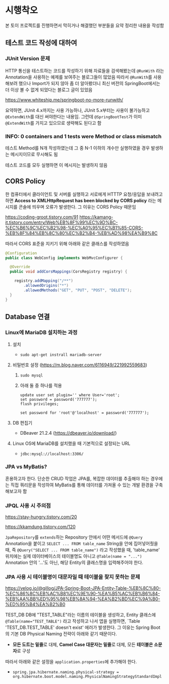 # 시행착오

본 토이 프로젝트를 진행하면서 막히거나 해결했던 부분들을 요약 정리한 내용을 작성함





## 테스트 코드 작성에 대하여



### JUnit Version 문제


HTTP 통신을 테스트하는 코드를 작성하기 위해 자료들을 검색해봤는데 `@RunWith` 라는 Annotation을 사용하는 예제를 보여주는 블로그들이 많았음
따라서 `@RunWith`를 사용해보려 했으나 Import가 되지 않아 좀 더 알아봤더니 최신 버전의 SpringBoot에서는 더 이상 볼 수 없게 되었다는 블로그 글이 있었음

https://www.whiteship.me/springboot-no-more-runwith/

요약하면, JUnit 4.x까지는 사용 가능하나, JUnit 5.x부터는 사용이 불가능하고 `@ExtendWith`를 대신 써야한다는 내용임. 그런데 `@SpringBootTest`가 이미 `@ExtendWith`를 가지고 있으므로 생략해도 된다고 함



### INFO: 0 containers and 1 tests were Method or class mismatch

테스트 Method를 N개 작성하였는데 그 중 N-1 이하의 개수만 실행하였을 경우 발생하는 메시지이므로 무시해도 됨

테스트 코드를 모두 실행하면 이 메시지는 발생하지 않음





## CORS Policy



한 컴퓨터에서 클라이언트 및 서버를 실행하고 서로에게 HTTTP 요청/응답을 보내려고 하면 **Access to XMLHttpRequest has been blocked by CORS policy** 라는 메시지를 콘솔에 띄우며 오류가 발생한다.
그 이유는 CORS Policy 때문임

https://coding-groot.tistory.com/91
https://kamang-it.tistory.com/entry/Web%EB%8F%99%EC%9D%BC-%EC%B6%9C%EC%B2%98-%EC%A0%95%EC%B1%85-CORS-%EB%8F%84%EB%8C%80%EC%B2%B4-%EB%AD%98%EA%B9%8C



따라서 CORS 표준을 지키기 위해 아래와 같은 클래스를 작성하였음

```java
@Configuration
public class WebConfig implements WebMvcConfigurer {

  @Override
  public void addCorsMappings(CorsRegistry registry) {

    registry.addMapping("/**")
        .allowedOrigins("*")
        .allowedMethods("GET", "PUT", "POST", "DELETE");
  }
}
```





## Database 연결



### Linux에 MariaDB 설치하는 과정

1. 설치

    - `sudo apt-get instrall mariadb-server`

2. 비밀번호 설정 (https://m.blog.naver.com/6116949/221992559683)

    1. `sudo mysql`

    2. 아래 둘 중 하나를 적용

       ```mariadb
       update user set plugin='' where User='root';
       set password = password('777777');
       flush privileges;
       ```

       ```mariadb
       set password for 'root'@'localhost' = password('777777');
       ```

3. DB 편집기

    - DBeaver 21.2.4 (https://dbeaver.io/download/)

4. Linux OS에 MariaDB를 설치했을 때 기본적으로 설정되는 URL

    - `jdbc:mysql://localhost:3306/`



### JPA vs MyBatis?

혼용하고자 한다.
단순한 CRUD 작업은 JPA를, 복잡한 데이터를 추출해야 하는 경우에는 직접 쿼리문을 작성하여 MyBatis를 통해 데이터를 가져올 수 있는 개발 환경을 구축해보고자 함



### JPQL 사용 시 주의점

https://stay-hungry.tistory.com/20

https://kkamdung.tistory.com/120

`JpaRepository`를 `extends`하는 Repository 안에서 어떤 메서드에 `@Query` Annotation을 붙이고 `SELECT ... FROM table_name` String을 안에 집어넣어줬을 때, 즉 `@Query("SELECT ... FROM table_name")` 라고 작성했을 때, 'table_name' 위치에는 실제 데이터베이스의 테이블명도 아니고 `@Table(name = "...")` Annotation 안의 '...'도 아닌, 해당 Entity의 클래스명을 입력해주어야 한다.



### JPA 사용 시 테이블명이 대문자일 때 테이블을 찾지 못하는 문제

https://velog.io/@gillog/JPA-Spring-Boot-JPA-Entity-Table-%EB%8C%80-%EC%86%8C%EB%AC%B8%EC%9E%90-%EA%B5%AC%EB%B6%84-%EB%AA%BB%ED%95%98%EB%8A%94-%EA%B2%BD%EC%9A%B0-%ED%95%B4%EA%B2%B0

TEST_DB DB에 "TEST_TABLE"라는 이름의 테이블을 생성하고, Entity 클래스에 `@Table(name="TEST_TABLE")` 라고 작성하고 나서 앱을 실행하면, `Table 'TEST_DB.TEST_TABLE' doesn't exist' 에러가 발생한다. 그 이유는 Spring Boot의 기본 DB Physical Naming 전략이 아래와 같기 때문이다.

- **모든 도트는 밑줄**로 대체, **Camel Case 대문자는 밑줄**로 대체, 모든 **테이블은 소문자**로 구성

따라서 아래와 같은 설정을 `application.properties`에 추가해야 한다.

- `spring.jpa.hibernate.naming.physical-strategy = org.hibernate.boot.model.naming.PhysicalNamingStrategyStandardImpl`

